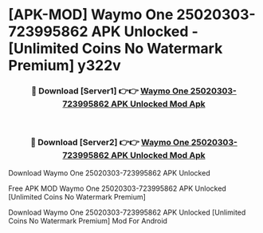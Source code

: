 # [APK-MOD] Waymo One 25020303-723995862 APK Unlocked - [Unlimited Coins No Watermark Premium] y322v



<div align="center">
<h3>🔴 Download [Server1] 👉👉 <a href="https://momento.my/?title=Waymo_One_25020303-723995862_APK_Unlocked">Waymo One 25020303-723995862 APK Unlocked Mod Apk</a></h3><br>

<h3>🔴 Download [Server2] 👉👉 <a href="https://momento.my/?title=Waymo_One_25020303-723995862_APK_Unlocked">Waymo One 25020303-723995862 APK Unlocked Mod Apk</a></h3>
</div>



Download Waymo One 25020303-723995862 APK Unlocked 

Free APK MOD Waymo One 25020303-723995862 APK Unlocked [Unlimited Coins No Watermark Premium]

Download Waymo One 25020303-723995862 APK Unlocked [Unlimited Coins No Watermark Premium] Mod For Android

